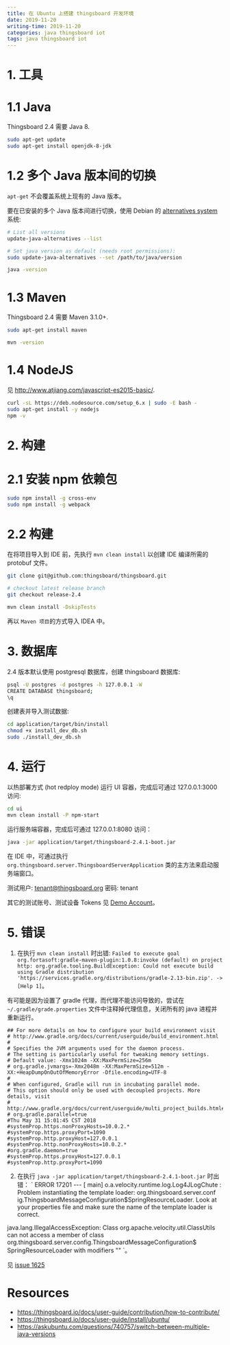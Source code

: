 ```yaml
---
title: 在 Ubuntu 上搭建 thingsboard 开发环境
date: 2019-11-20
writing-time: 2019-11-20
categories: java thingsboard iot
tags: java thingsboard iot
---
```


# 1. 工具

# 1.1 Java

Thingsboard 2.4 需要 Java 8.

```bash
sudo apt-get update
sudo apt-get install openjdk-8-jdk
```

# 1.2 多个 Java 版本间的切换

`apt-get` 不会覆盖系统上现有的 Java 版本。

要在已安装的多个 Java 版本间进行切换，使用 Debian 的 [alternatives system](https://wiki.debian.org/DebianAlternatives) 系统:

```bash
# List all versions
update-java-alternatives --list

# Set java version as default (needs root permissions):
sudo update-java-alternatives --set /path/to/java/version

java -version
```

# 1.3 Maven

Thingsboard 2.4 需要 Maven 3.1.0+.

```bash
sudo apt-get install maven

mvn -version
```

# 1.4 NodeJS

见 http://www.atjiang.com/javascript-es2015-basic/.

```bash
curl -sL https://deb.nodesource.com/setup_6.x | sudo -E bash -
sudo apt-get install -y nodejs
npm -v
```

# 2. 构建

# 2.1 安装 npm 依赖包

```bash
sudo npm install -g cross-env
sudo npm install -g webpack
```

# 2.2 构建

在将项目导入到 IDE 前，先执行 `mvn clean install` 以创建 IDE 编译所需的 protobuf 文件。

```bash
git clone git@github.com:thingsboard/thingsboard.git

# checkout latest release branch
git checkout release-2.4

mvn clean install -DskipTests
```

再以 `Maven 项目`的方式导入 IDEA 中。


# 3. 数据库

2.4 版本默认使用 postgresql 数据库，创建 thingsboard 数据库:

```bash
psql -U postgres -d postgres -h 127.0.0.1 -W
CREATE DATABASE thingsboard;
\q
```

创建表并导入测试数据:

```bash
cd application/target/bin/install
chmod +x install_dev_db.sh
sudo ./install_dev_db.sh
```

# 4. 运行

以热部署方式 (hot redploy mode) 运行 UI 容器，完成后可通过 127.0.0.1:3000 访问:

```bash
cd ui
mvn clean install -P npm-start
```

运行服务端容器，完成后可通过 127.0.0.1:8080 访问：

```bash
java -jar application/target/thingsboard-2.4.1-boot.jar
```


在 IDE 中，可通过执行 `org.thingsboard.server.ThingsboardServerApplication` 类的主方法来启动服务端窗口。


测试用户: tenant@thingsboard.org
密码: tenant

其它的测试账号、测试设备 Tokens 见 [Demo Account](https://thingsboard.io/docs/samples/demo-account/)。

# 5. 错误

1. 在执行 `mvn clean install` 时出错: `Failed to execute goal org.fortasoft:gradle-maven-plugin:1.0.8:invoke (default) on project http: org.gradle.tooling.BuildException: Could not execute build using Gradle distribution 'https://services.gradle.org/distributions/gradle-2.13-bin.zip'. -> [Help 1]`。

有可能是因为设置了 gradle 代理，而代理不能访问导致的，尝试在 `~/.gradle/grade.properties` 文件中注释掉代理信息，关闭所有的 java 进程并重新运行。

```
## For more details on how to configure your build environment visit
# http://www.gradle.org/docs/current/userguide/build_environment.html
#
# Specifies the JVM arguments used for the daemon process.
# The setting is particularly useful for tweaking memory settings.
# Default value: -Xmx1024m -XX:MaxPermSize=256m
# org.gradle.jvmargs=-Xmx2048m -XX:MaxPermSize=512m -XX:+HeapDumpOnOutOfMemoryError -Dfile.encoding=UTF-8
#
# When configured, Gradle will run in incubating parallel mode.
# This option should only be used with decoupled projects. More details, visit
# http://www.gradle.org/docs/current/userguide/multi_project_builds.html#sec:decoupled_projects
# org.gradle.parallel=true
#Thu May 31 15:01:45 CST 2018
#systemProp.https.nonProxyHosts=10.0.2.*
#systemProp.https.proxyPort=1090
#systemProp.http.proxyHost=127.0.0.1
#systemProp.http.nonProxyHosts=10.0.2.*
#org.gradle.daemon=true
#systemProp.https.proxyHost=127.0.0.1
#systemProp.http.proxyPort=1090
```

2. 在执行 `java -jar application/target/thingsboard-2.4.1-boot.jar` 时出错： ` ERROR 17201 --- [           main] o.a.velocity.runtime.log.Log4JLogChute   : Problem instantiating the template loader: org.thingsboard.server.conf
ig.ThingsboardMessageConfiguration$SpringResourceLoader.
Look at your properties file and make sure the
name of the template loader is correct.

java.lang.IllegalAccessException: Class org.apache.velocity.util.ClassUtils can not access a member of class org.thingsboard.server.config.ThingsboardMessageConfiguration$
SpringResourceLoader with modifiers ""
`。

见 [issue 1625](https://github.com/thingsboard/thingsboard/issues/1625)


# Resources
+ https://thingsboard.io/docs/user-guide/contribution/how-to-contribute/
+ https://thingsboard.io/docs/user-guide/install/ubuntu/
+ https://askubuntu.com/questions/740757/switch-between-multiple-java-versions
